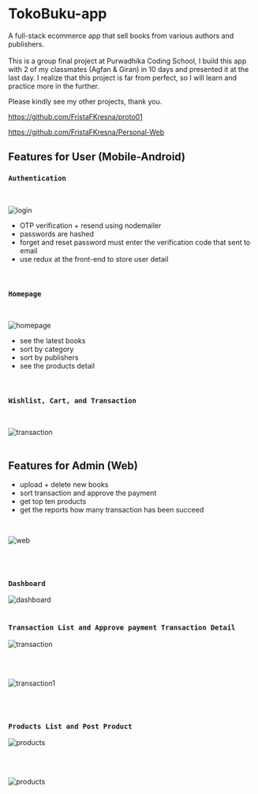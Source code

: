 # TokoBuku-app

A full-stack ecommerce app that sell books from various authors and publishers.
<br/>
<br/>
This is a group final project at Purwadhika Coding School, I build this app with 2 of my classmates (Agfan & Giran) in 10 days and presented it at the last day. I realize that this project is far from perfect, so I will learn and practice more in the further.

Please kindly see my other projects, thank you.<br/>

https://github.com/FristaFKresna/proto01 <br/>

https://github.com/FristaFKresna/Personal-Web

## Features for User (Mobile-Android)

### `Authentication`
<br/>

![login](docs/login.png)

- OTP verification + resend using nodemailer
- passwords are hashed
- forget and reset password must enter the verification code that sent to email
- use redux at the front-end to store user detail
<br/>

### `Homepage`
<br/>

![homepage](docs/homepage.png)

- see the latest books
- sort by category
- sort by publishers
- see the products detail
<br/>

### `Wishlist, Cart, and Transaction`
<br/>

![transaction](docs/feature.png)
<br/>
<br/>

## Features for Admin (Web)
- upload + delete new books
- sort transaction and approve the payment
- get top ten products
- get the reports how many transaction has been succeed
<br/>

![web](docs/admin-web.png)

<br/>
<br/>

### `Dashboard`
![dashboard](docs/admin-dashboard.png)
<br/>
<br/>

### `Transaction List and Approve payment Transaction Detail`
![transaction](docs/admin-transactionlist.png)

<br/>
<br/>

![transaction1](docs/admin-paymentdetail.png)

<br/>
<br/>

### `Products List and Post Product`
![products](docs/admin-productlist.png)

<br/>
<br/>

![products](docs/admin-postproduct.png)









